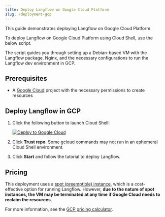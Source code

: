 ```yaml
---
title: Deploy Langflow on Google Cloud Platform
slug: /deployment-gcp
---
```


This guide demonstrates deploying Langflow on Google Cloud Platform.

To deploy Langflow on Google Cloud Platform using Cloud Shell, use the below script.

The script guides you through setting up a Debian-based VM with the Langflow package, Nginx, and the necessary configurations to run the Langflow dev environment in GCP.

## Prerequisites

* A [Google Cloud](https://console.cloud.google.com/) project with the necessary permissions to create resources

## Deploy Langflow in GCP

1. Click the following button to launch Cloud Shell:

   [![Deploy to Google Cloud](https://gstatic.com/cloudssh/images/open-btn.svg)](https://console.cloud.google.com/cloudshell/open?git_repo=https://github.com/langflow-ai/langflow&working_dir=scripts/gcp&shellonly=true&tutorial=walkthroughtutorial.md)

2. Click **Trust repo**. Some gcloud commands may not run in an ephemeral Cloud Shell environment.
3. Click **Start** and follow the tutorial to deploy Langflow.

## Pricing

This deployment uses a [spot (preemptible) instance](https://cloud.google.com/compute/docs/instances/preemptible), which is a cost-effective option for running Langflow. However, **due to the nature of spot instances, the VM may be terminated at any time if Google Cloud needs to reclaim the resources**.

For more information, see the [GCP pricing calculator](https://cloud.google.com/products/calculator?hl=en).
